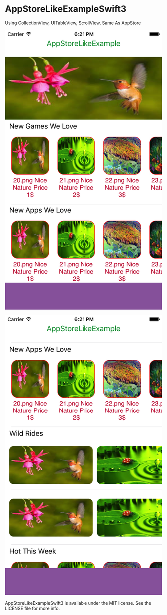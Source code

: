 # AppStoreLikeExampleSwift3
Using CollectionView, UITableView, ScrollView, Same As AppStore

![alt tag](https://github.com/IosPower/AppStoreLikeExampleSwift3/blob/master/Simulator%20Screen%20Shot%2003-Mar-2017%2C%206.21.27%20PM.jpg)

![alt tag](https://github.com/IosPower/AppStoreLikeExampleSwift3/blob/master/Simulator%20Screen%20Shot%2003-Mar-2017%2C%206.21.37%20PM.jpg)

AppStoreLikeExampleSwift3 is available under the MIT license. See the LICENSE file for more info.

